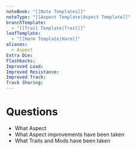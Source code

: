 ```yaml
---
noteBook: "[[Note Templates]]"
noteType: "[[Aspect Template|Aspect Template]]"
branchTemplate:
  - "[[Trait Template|Trait]]"
leafTemplate:
  - "[[Harm Template|Harm]]"
aliases:
  - Aspect
Extra Die: 
Flashbacks: 
Improved Load: 
Improved Resistance: 
Improved Track: 
Track Sharing:
---
```

# Questions
- What Aspect
- What Aspect improvements have been taken
- What Traits and Mods have been taken